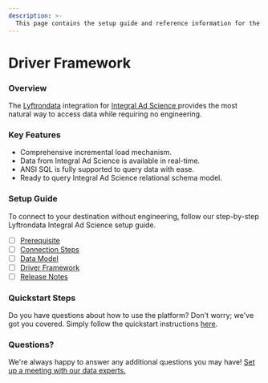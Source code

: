 ```yaml
---
description: >-
  This page contains the setup guide and reference information for the Integral Ad Science source connector.
---
```


# Driver Framework

### Overview

The [Lyftrondata](https://www.lyftrondata.com/) integration for [Integral Ad Science](https://www.lyftrondata.com/integration/integral-ad-science/)[ ](https://www.lyftrondata.com/integration/integral-ad-science/)provides the most natural way to access data while requiring no engineering.

### Key Features

* Comprehensive incremental load mechanism.
* Data from Integral Ad Science is available in real-time.&#x20;
* ANSI SQL is fully supported to query data with ease.
* Ready to query Integral Ad Science relational schema model.

### Setup Guide

To connect to your destination without engineering, follow our step-by-step Lyftrondata Integral Ad Science setup guide.

* [ ] [Prerequisite](../../marketing-analytics/integral-ad-science/prerequisite.md)
* [ ] [Connection Steps](../../marketing-analytics/integral-ad-science/connection-steps.md)
* [ ] [Data Model](../../marketing-analytics/integral-ad-science/data-model/)
* [ ] [Driver Framework](../../marketing-analytics/integral-ad-science/driver-framework/)
* [ ] [Release Notes](../../marketing-analytics/integral-ad-science/release-notes.md)

### Quickstart Steps

Do you have questions about how to use the platform? Don't worry; we've got you covered. Simply follow the quickstart instructions [here](../../../quickstart-steps.md).

### Questions? <a href="#questions" id="questions"></a>

We're always happy to answer any additional questions you may have! [Set up a meeting with our data experts.](https://www.lyftrondata.com/book-a-meeting/)


